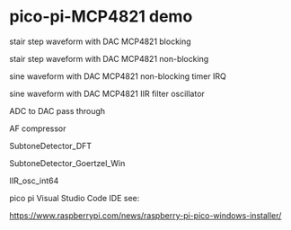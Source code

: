 # pico-pi-MCP4821 demo

stair step waveform with DAC MCP4821 blocking

stair step waveform with DAC MCP4821 non-blocking

sine waveform with DAC MCP4821 non-blocking timer IRQ

sine waveform with DAC MCP4821 IIR filter oscillator

ADC to DAC pass through 

AF compressor

SubtoneDetector_DFT

SubtoneDetector_Goertzel_Win

IIR_osc_int64



pico pi Visual Studio Code IDE see:

https://www.raspberrypi.com/news/raspberry-pi-pico-windows-installer/

